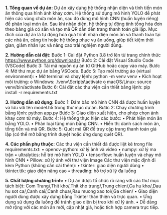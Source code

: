 **1. Tổng quan về dự án:**
Dự án xây dựng hệ thống nhận diện và tính tiền món ăn thông qua hình ảnh khay cơm. Hệ thống sử dụng mô hình YOLO để phát hiện các vùng chứa món ăn, sau đó dùng mô hình CNN (huấn luyện riêng) để phân loại món ăn. Sau khi nhận diện, hệ thống tự động tính tổng hóa đơn theo bảng giá có sẵn và tạo mã QR dẫn đến trang thanh toán giả lập.
Mục đích của dự án là tự động hoá quá trình nhận diện món ăn và thanh toán tại các nhà ăn, căng tin hoặc hệ thống phục vụ ăn uống, giúp tiết kiệm thời gian, giảm nhân lực và nâng cao trải nghiệm người dùng.

**2. Hướng dẫn cài đặt:**
Bước 1: Cài đặt Python 3.8 trở lên từ trang chính thức https://www.python.org/downloads/
Bước 2: Cài đặt Visual Studio Code (VSCode)
Bước 3: Tải mã nguồn dự án từ GitHub hoặc copy vào máy.
Bước 4: Mở thư mục dự án bằng VSCode.
Bước 5: Tạo môi trường ảo (virtual environment):
•	Mở terminal và chạy lệnh:
python -m venv venv
•	Kích hoạt môi trường:
o	Windows: .\venv\Scripts\activate
o	macOS/Linux: source venv/bin/activate
Bước 6: Cài đặt các thư viện cần thiết bằng lệnh:
pip install -r requirements.txt

**3. Hướng dẫn sử dụng:**
Bước 1: Đảm bảo mô hình CNN đã được huấn luyện và lưu với tên model.h5 trong thư mục dự án.
Bước 2: Chạy chương trình bằng lệnh:
python app.py
Bước 3: Giao diện xuất hiện, cho phép chọn ảnh khay cơm từ máy.
Bước 4: Hệ thống thực hiện các bước:
•	Phát hiện món ăn bằng YOLO.
•	Phân loại từng món bằng CNN.
•	Hiển thị danh sách món ăn, tổng tiền và mã QR.
Bước 5: Quét mã QR để truy cập trang thanh toán giả lập (có thể mở bằng trình duyệt hoặc ứng dụng quét QR).

**4. Các phần phụ thuộc:**
Các thư viện cần thiết đã được liệt kê trong file requirements.txt:
•	opencv-python: xử lý ảnh và video
•	numpy: xử lý ma trận
•	ultralytics: hỗ trợ mô hình YOLO
•	tensorflow: huấn luyện và chạy mô hình CNN
•	Pillow: xử lý ảnh với thư viện Image
Các thư viện mặc định đi kèm Python (không cần cài thêm):
•	tkinter: giao diện người dùng
•	tkinter.ttk: giao diện nâng cao
•	threading: hỗ trợ xử lý đa luồng

**5. Chất lượng chương trình:**
•	Dự án được tổ chức rõ ràng với các thư mục tách biệt: Com Trang/,Thit kho/,Thit kho trung/,Trung chien/,Ca hu kho/,Dau hu sot ca/,Canh cai/,Canh chua/,Rau muong xao toi/,Ga chien/
•	Giao diện người dùng được xây dựng bằng Tkinter thân thiện và trực quan.
•	Ứng dụng sử dụng đa luồng để tránh giao diện bị treo khi xử lý ảnh.
•	Dễ dàng mở rộng với các món ăn mới, cập nhật giá, hoặc tích hợp camera trực tiếp.

